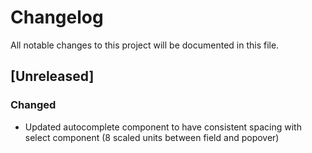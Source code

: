 # Changelog

All notable changes to this project will be documented in this file.

## [Unreleased]

### Changed
- Updated autocomplete component to have consistent spacing with select component (8 scaled units between field and popover) 